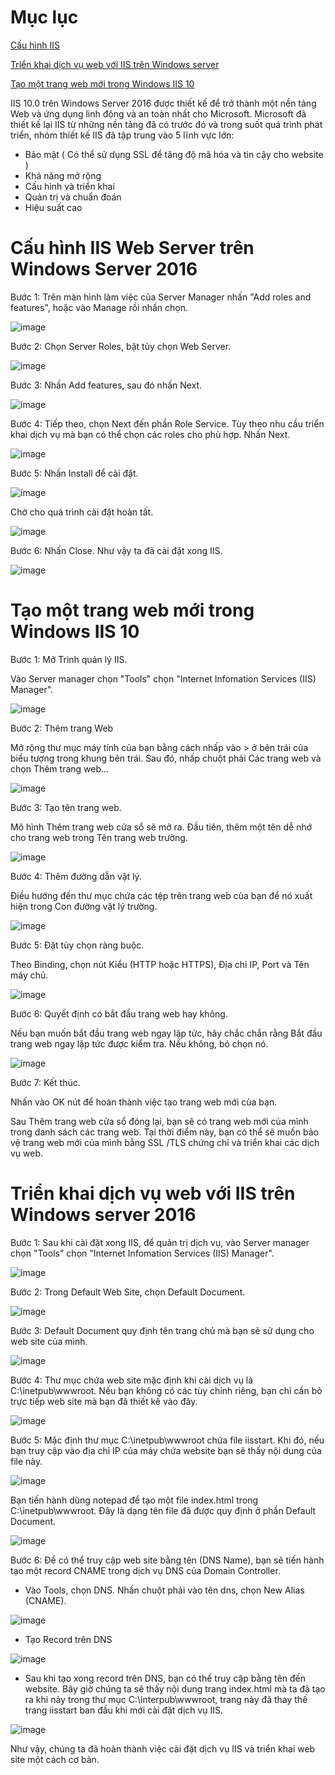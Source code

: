 # Mục lục

[Cấu hình IIS](#iis)

[Triển khai dịch vụ web với IIS trên Windows server](#web)

[Tạo một trang web mới trong Windows IIS 10](#taoweb)

IIS 10.0 trên Windows Server 2016  được thiết kế để trở thành một nền tảng Web và ứng dụng linh động và an toàn nhất cho Microsoft. Microsoft đã thiết kế lại IIS từ những nền tảng đã có trước đó và trong suốt quá trình phát triển, nhóm thiết kế IIS đã tập trung vào 5 lĩnh vực lớn:

- Bảo mật ( Có thể sử dụng SSL để tăng độ mã hóa và tin cậy cho website ) 
- Khả năng mở rộng 
- Cấu hình và triển khai 
- Quản trị và chuẩn đoán 
- Hiệu suất cao

<a name="iis"></a>

# Cấu hình IIS Web Server trên Windows Server 2016

Bước 1: Trên màn hình làm việc của Server Manager nhấn "Add roles and features", hoặc vào Manage rồi nhấn chọn. 

![image](https://user-images.githubusercontent.com/111716161/189834895-2d3d7f8b-7277-4be7-b5c9-11a121724a76.png)

Bước 2: Chọn Server Roles, bật tùy chọn Web Server. 

![image](https://user-images.githubusercontent.com/111716161/189829464-20a363b8-e5c1-41b1-a834-e9009b7e9ac2.png)

Bước 3: Nhấn Add features, sau đó nhấn Next.

![image](https://user-images.githubusercontent.com/111716161/189829716-180e5271-2c4e-4082-a9b1-729938dc9429.png)

Bước 4: Tiếp theo, chọn Next đến phần Role Service. Tùy theo nhu cầu triển khai dịch vụ mà bạn có thể chọn các roles cho phù hợp. Nhấn Next. 

![image](https://user-images.githubusercontent.com/111716161/189830102-53e7b574-3896-4b3e-8998-7465469d069c.png)

Bước 5: Nhấn Install để cài đặt.

![image](https://user-images.githubusercontent.com/111716161/189830250-d34df63a-2a6c-4b65-9e88-98566ead9c2c.png)

Chờ cho quá trình cài đặt hoàn tất. 

![image](https://user-images.githubusercontent.com/111716161/189830470-2e351736-f2e1-4ec2-9b46-d97f79471824.png)

Bước 6: Nhấn Close. Như vậy ta đã cài đặt xong IIS.

![image](https://user-images.githubusercontent.com/111716161/189830629-bb1756fe-a33f-458e-b3ac-16d3dfdf813a.png)

<a name="taoweb"></a>

# Tạo một trang web mới trong Windows IIS 10

Bước 1: Mở Trình quản lý IIS.

Vào Server manager chọn "Tools" chọn "Internet Infomation Services (IIS) Manager".

![image](https://user-images.githubusercontent.com/111716161/189846791-94d5833e-5ee9-40ff-9948-f605b72381fa.png)

Bước 2: Thêm trang Web

Mở rộng thư mục máy tính của bạn bằng cách nhấp vào > ở bên trái của biểu tượng trong khung bên trái. Sau đó, nhấp chuột phải Các trang web và chọn Thêm trang web...

![image](https://user-images.githubusercontent.com/111716161/189852767-08fc89e6-9a10-443a-987d-5908df3df7a0.png)

Bước 3: Tạo tên trang web.

Mô hình Thêm trang web cửa sổ sẽ mở ra. Đầu tiên, thêm một tên dễ nhớ cho trang web trong Tên trang web trường.

![image](https://user-images.githubusercontent.com/111716161/189853914-8e0a66e3-bf1e-40d6-a4aa-e8c2783a32a2.png)

Bước 4: Thêm đường dẫn vật lý.

Điều hướng đến thư mục chứa các tệp trên trang web của bạn để nó xuất hiện trong Con đường vật lý trường.

![image](https://user-images.githubusercontent.com/111716161/189855070-b7f05de7-5d7c-40cd-a2f1-e6c1b77744ed.png)

Bước 5: Đặt tùy chọn ràng buộc.

Theo Binding, chọn nút Kiểu (HTTP hoặc HTTPS), Địa chỉ IP, Port và Tên máy chủ.

![image](https://user-images.githubusercontent.com/111716161/189855562-f84685b8-ec32-4814-a1aa-9038dbf9f77e.png)

Bước 6: Quyết định có bắt đầu trang web hay không.

Nếu bạn muốn bắt đầu trang web ngay lập tức, hãy chắc chắn rằng Bắt đầu trang web ngay lập tức được kiểm tra. Nếu không, bỏ chọn nó.

![image](https://user-images.githubusercontent.com/111716161/189855758-1cceb959-f71d-456c-80f0-a5baee2edbc3.png)

Bước 7: Kết thúc.

Nhấn vào OK nút để hoàn thành việc tạo trang web mới của bạn.

Sau Thêm trang web cửa sổ đóng lại, bạn sẽ có trang web mới của mình trong danh sách các trang web. Tại thời điểm này, bạn có thể sẽ muốn bảo vệ trang web mới của mình bằng SSL /TLS chứng chỉ và triển khai các dịch vụ web.

<a name="web"></a>
# Triển khai dịch vụ web với IIS trên Windows server 2016

Bước 1: Sau khi cài đặt xong IIS, để quản trị dịch vụ, vào Server manager chọn "Tools" chọn "Internet Infomation Services (IIS) Manager".

![image](https://user-images.githubusercontent.com/111716161/189846791-94d5833e-5ee9-40ff-9948-f605b72381fa.png)

Bước 2: Trong Default Web Site, chọn Default Document.

![image](https://user-images.githubusercontent.com/111716161/189831240-50051032-4618-4290-807d-a836d00cc485.png)

Bước 3: Default Document quy định tên trang chủ mà bạn sẽ sử dụng cho web site của mình.

![image](https://user-images.githubusercontent.com/111716161/189831654-2e4c5021-d072-4774-a037-029053feb1af.png)

Bước 4: Thư mục chứa web site mặc định khi cài dịch vụ là C:\inetpub\wwwroot. Nếu bạn không có các tùy chỉnh riêng, bạn chỉ cần bỏ trực tiếp web site mà bạn đã thiết kế vào đây.

![image](https://user-images.githubusercontent.com/111716161/189831974-b4de6a43-959c-44fd-a6d3-5a6a03af9e23.png)

Bước 5: Mặc định thư mục C:\inetpub\wwwroot chứa file iisstart. Khi đó, nếu bạn truy cập vào địa chỉ IP của máy chứa website bạn sẽ thấy nội dung của file này.

![image](https://user-images.githubusercontent.com/111716161/189832739-0c6d82e3-9043-4f0e-9898-2e033bfa4267.png)

Bạn tiến hành dùng notepad để tạo một file index.html trong C:\inetpub\wwwroot. Đây là dạng tên file đã được quy định ở phần Default Document.

![image](https://user-images.githubusercontent.com/111716161/189833525-250096f3-e369-4fe7-b577-741f74f2d694.png)

Bước 6: Để có thể truy cập web site bằng tên (DNS Name), bạn sẽ tiến hành tạo một record CNAME trong dịch vụ DNS của Domain Controller.

- Vào Tools, chọn DNS. Nhấn chuột phải vào tên dns, chọn New Alias (CNAME).

![image](https://user-images.githubusercontent.com/111716161/189847515-fc4b6815-e4c2-4287-b6d3-10837152d147.png)

- Tạo Record trên DNS

![image](https://user-images.githubusercontent.com/111716161/189848318-1cb625df-521e-4108-91ca-8584dcbbbf00.png)

- Sau khi tạo xong record trên DNS, bạn có thể truy cập bằng tên đến website. Bây giờ chúng ta sẽ thấy nội dung trang index.html mà ta đã tạo ra khi nảy trong thư mục C:\interpub\wwwroot, trang này đã thay thế trang iisstart ban đầu khi mới cài đặt dịch vụ IIS.

![image](https://user-images.githubusercontent.com/111716161/189848609-be964296-ca3b-4085-bd8f-dd55b1215b42.png)

Như vậy, chúng ta đã hoàn thành việc cài đặt dịch vụ IIS và triển khai web site một cách cơ bản.

